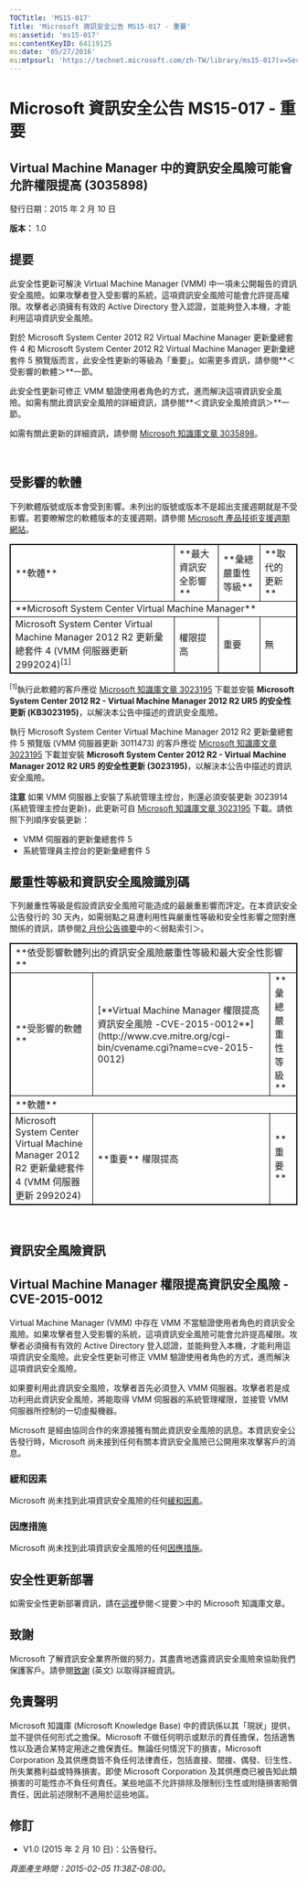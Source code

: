 ```yaml
---
TOCTitle: 'MS15-017'
Title: 'Microsoft 資訊安全公告 MS15-017 - 重要'
ms:assetid: 'ms15-017'
ms:contentKeyID: 64119125
ms:date: '05/27/2016'
ms:mtpsurl: 'https://technet.microsoft.com/zh-TW/library/ms15-017(v=Security.10)'
---
```


Microsoft 資訊安全公告 MS15-017 - 重要
======================================

Virtual Machine Manager 中的資訊安全風險可能會允許權限提高 (3035898)
--------------------------------------------------------------------

發行日期：2015 年 2 月 10 日

**版本：** 1.0

提要
----

<span id="sectionToggle0"></span>
此安全性更新可解決 Virtual Machine Manager (VMM) 中一項未公開報告的資訊安全風險。如果攻擊者登入受影響的系統，這項資訊安全風險可能會允許提高權限。攻擊者必須擁有有效的 Active Directory 登入認證，並能夠登入本機，才能利用這項資訊安全風險。

對於 Microsoft System Center 2012 R2 Virtual Machine Manager 更新彙總套件 4 和 Microsoft System Center 2012 R2 Virtual Machine Manager 更新彙總套件 5 預覽版而言，此安全性更新的等級為「重要」。如需更多資訊，請參閱**＜受影響的軟體＞**一節。

此安全性更新可修正 VMM 驗證使用者角色的方式，進而解決這項資訊安全風險。如需有關此資訊安全風險的詳細資訊，請參閱**＜資訊安全風險資訊＞**一節。

<span id="KBArticle"></span>
如需有關此更新的詳細資訊，請參閱 [Microsoft 知識庫文章 3035898](https://support.microsoft.com/kb/3035898/zh-tw)。

 

受影響的軟體
------------

<span id="sectionToggle1"></span>
下列軟體版號或版本會受到影響。未列出的版號或版本不是超出支援週期就是不受影響。若要瞭解您的軟體版本的支援週期，請參閱 [Microsoft 產品技術支援週期網站](http://go.microsoft.com/fwlink/?linkid=21742)。

 
<table style="border:1px solid black;">
<tr>
<td style="border:1px solid black;">
**軟體**

</td>
<td style="border:1px solid black;">
**最大資訊安全影響**

</td>
<td style="border:1px solid black;">
**彙總嚴重性等級**

</td>
<td style="border:1px solid black;">
**取代的更新**

</td>
</tr>
<tr>
<td style="border:1px solid black;" colspan="4">
**Microsoft System Center Virtual Machine Manager**

</td>
</tr>
<tr>
<td style="border:1px solid black;">
Microsoft System Center Virtual Machine Manager 2012 R2 更新彙總套件 4  
(VMM 伺服器更新 2992024)<sup>[1]</sup>

</td>
<td style="border:1px solid black;">
權限提高

</td>
<td style="border:1px solid black;">
重要

</td>
<td style="border:1px solid black;">
無

</td>
</tr>
</table>
 
<sup>[1]</sup>執行此軟體的客戶應從 [Microsoft 知識庫文章 3023195](http://support.microsoft.com/kb/3023195/zh-tw) 下載並安裝 **Microsoft System Center 2012 R2 - Virtual Machine Manager 2012 R2 UR5 的安全性更新 (KB3023195)**，以解決本公告中描述的資訊安全風險。

執行 Microsoft System Center Virtual Machine Manager 2012 R2 更新彙總套件 5 預覽版 (VMM 伺服器更新 3011473) 的客戶應從 [Microsoft 知識庫文章 3023195](http://support.microsoft.com/kb/3023195/zh-tw) 下載並安裝 **Microsoft System Center 2012 R2 - Virtual Machine Manager 2012 R2 UR5 的安全性更新 (3023195)**，以解決本公告中描述的資訊安全風險。

**注意** 如果 VMM 伺服器上安裝了系統管理主控台，則還必須安裝更新 3023914 (系統管理主控台更新)，此更新可自 [Microsoft 知識庫文章 3023195](http://support.microsoft.com/kb/3023195/zh-tw) 下載。請依照下列順序安裝更新：

-   VMM 伺服器的更新彙總套件 5
-   系統管理員主控台的更新彙總套件 5

嚴重性等級和資訊安全風險識別碼
------------------------------

<span id="sectionToggle2"></span>
下列嚴重性等級是假設資訊安全風險可能造成的最嚴重影響而評定。在本資訊安全公告發行的 30 天內，如需弱點之易遭利用性與嚴重性等級和安全性影響之間對應關係的資訊，請參閱[2 月份公告摘要](https://technet.microsoft.com/zh-tw/library/security/ms15-feb)中的＜弱點索引＞。

 
<table style="border:1px solid black;">
<tr>
<td style="border:1px solid black;" colspan="3">
**依受影響軟體列出的資訊安全風險嚴重性等級和最大安全性影響**

</td>
</tr>
<tr>
<td style="border:1px solid black;">
**受影響的軟體**

</td>
<td style="border:1px solid black;">
[**Virtual Machine Manager 權限提高資訊安全風險 -CVE-2015-0012**](http://www.cve.mitre.org/cgi-bin/cvename.cgi?name=cve-2015-0012)

</td>
<td style="border:1px solid black;">
**彙總嚴重性等級**

</td>
</tr>
<tr>
<td style="border:1px solid black;" colspan="3">
**軟體**

</td>
</tr>
<tr>
<td style="border:1px solid black;">
Microsoft System Center Virtual Machine Manager 2012 R2 更新彙總套件 4  
(VMM 伺服器更新 2992024)

</td>
<td style="border:1px solid black;">
**重要**  
權限提高

</td>
<td style="border:1px solid black;">
**重要**

</td>
</tr>
</table>
 
 

資訊安全風險資訊
----------------

<span id="sectionToggle3"></span>
Virtual Machine Manager 權限提高資訊安全風險 -CVE-2015-0012
-----------------------------------------------------------

Virtual Machine Manager (VMM) 中存在 VMM 不當驗證使用者角色的資訊安全風險。如果攻擊者登入受影響的系統，這項資訊安全風險可能會允許提高權限。攻擊者必須擁有有效的 Active Directory 登入認證，並能夠登入本機，才能利用這項資訊安全風險。此安全性更新可修正 VMM 驗證使用者角色的方式，進而解決這項資訊安全風險。

如果要利用此資訊安全風險，攻擊者首先必須登入 VMM 伺服器。攻擊者若是成功利用此資訊安全風險，將能取得 VMM 伺服器的系統管理權限，並接管 VMM 伺服器所控制的一切虛擬機器。

Microsoft 是經由協同合作的來源接獲有關此資訊安全風險的訊息。本資訊安全公告發行時，Microsoft 尚未接到任何有關本資訊安全風險已公開用來攻擊客戶的消息。

### 緩和因素

Microsoft 尚未找到此項資訊安全風險的任何[緩和因素](https://technet.microsoft.com/zh-tw/library/security/dn848375.aspx)。

### 因應措施

Microsoft 尚未找到此項資訊安全風險的任何[因應措施](https://technet.microsoft.com/zh-tw/library/security/dn848375.aspx)。

安全性更新部署
--------------

<span id="sectionToggle4"></span>
如需安全性更新部署資訊，請在[這裡](#kbarticle)參閱＜提要＞中的 Microsoft 知識庫文章。

致謝
----

<span id="sectionToggle5"></span>
Microsoft 了解資訊安全業界所做的努力，其盡責地透露資訊安全風險來協助我們保護客戶。請參閱[致謝](https://technet.microsoft.com/zh-tw/library/security/dn903755.aspx) (英文) 以取得詳細資訊。

免責聲明
--------

<span id="sectionToggle6"></span>
Microsoft 知識庫 (Microsoft Knowledge Base) 中的資訊係以其「現狀」提供，並不提供任何形式之擔保。Microsoft 不做任何明示或默示的責任擔保，包括適售性以及適合某特定用途之擔保責任。無論任何情況下的損害，Microsoft Corporation 及其供應商皆不負任何法律責任，包括直接、間接、偶發、衍生性、所失業務利益或特殊損害。即使 Microsoft Corporation 及其供應商已被告知此類損害的可能性亦不負任何責任。某些地區不允許排除及限制衍生性或附隨損害賠償責任，因此前述限制不適用於這些地區。

修訂
----

<span id="sectionToggle7"></span>
-   V1.0 (2015 年 2 月 10 日)：公告發行。

*頁面產生時間：2015-02-05 11:38Z-08:00。*
